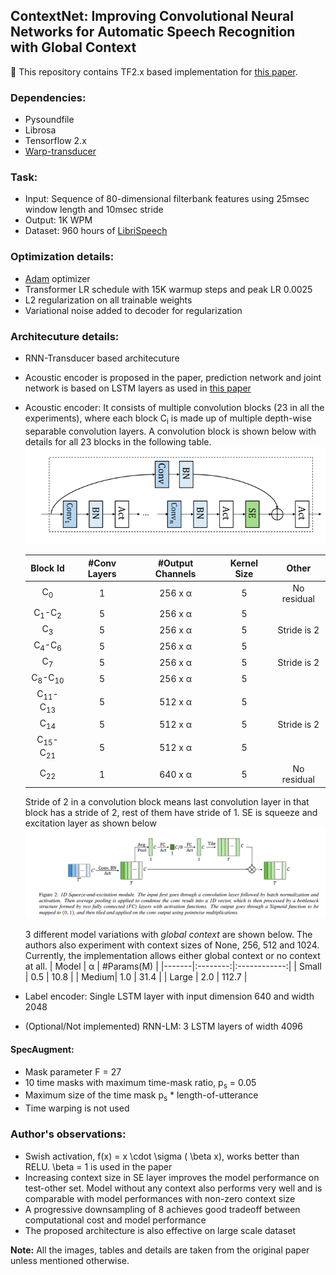 ## ContextNet: Improving Convolutional Neural Networks for Automatic Speech Recognition with Global Context

:construction: This repository contains TF2.x based implementation for [this paper](https://arxiv.org/pdf/2005.03191.pdf).

### Dependencies:
  * Pysoundfile
  * Librosa
  * Tensorflow 2.x
  * [Warp-transducer](https://github.com/HawkAaron/warp-transducer)

### Task:
  * Input: Sequence of 80-dimensional filterbank features using 25msec window length and 10msec stride  
  * Output: 1K WPM
  * Dataset: 960 hours of [LibriSpeech](http://www.openslr.org/12)

### Optimization details:
  * [Adam](https://arxiv.org/abs/1412.6980) optimizer
  * Transformer LR schedule with 15K warmup steps and peak LR 0.0025
  * L2 regularization on all trainable weights
  * Variational noise added to decoder for regularization

### Architecuture details:
  * RNN-Transducer based architecuture
  * Acoustic encoder is proposed in the paper, prediction network and joint network is based on LSTM layers as used in [this paper](https://arxiv.org/abs/1811.06621)
  * Acoustic encoder:
    It consists of multiple convolution blocks (23 in all the experiments), where each block C<sub>i</sub> is made up of multiple depth-wise separable convolution layers. A convolution block is shown below with details for all 23 blocks in the following table.
    ![alt text](assets/convblock.png) 

    | Block Id   | #Conv Layers | #Output Channels | Kernel Size | Other       |
    |:----------:|:--------------:|:------------------:|:-------------:|:-------------:|
    |C<sub>0</sub> | 1            | 256 x α     | 5           | No residual |
    |C<sub>1</sub>-C<sub>2</sub>   | 5            | 256 x α     | 5           |             |
    |C<sub>3</sub> | 5            | 256 x α     | 5           | Stride is 2 |
    |C<sub>4</sub>-C<sub>6</sub>   | 5            | 256 x α     | 5           |             |
    |C<sub>7</sub> | 5            | 256 x α     | 5           | Stride is 2 |
    |C<sub>8</sub>-C<sub>10</sub>  | 5            | 256 x α     | 5           |             |
    |C<sub>11</sub>-C<sub>13</sub> | 5            | 512 x α     | 5           |             |
    |C<sub>14</sub> | 5            | 512 x α     | 5           | Stride is 2 |
    |C<sub>15</sub>-C<sub>21</sub> | 5            | 512 x α     | 5           |             |
    |C<sub>22</sub> | 1            | 640 x α     | 5           | No residual |
    
    Stride of 2 in a convolution block means last convolution layer in that block has a stride of 2, rest of them have stride of 1. SE is squeeze and excitation layer as shown below
    ![alt text](assets/SE.png) 

    3 different model variations with *global context* are shown below. The authors also experiment with context sizes of None, 256, 512 and 1024. Currently, the implementation allows either global context or no context at all.
    | Model | α | #Params(M) |
    |-------|:--------:|:------------:|
    | Small | 0.5    | 10.8       |
    | Medium| 1.0    | 31.4       |
    | Large | 2.0    | 112.7      |

  * Label encoder: Single LSTM layer with input dimension 640 and width 2048
  * (Optional/Not implemented) RNN-LM: 3 LSTM layers of width 4096

#### SpecAugment:
  * Mask parameter F = 27
  * 10 time masks with maximum time-mask ratio, p<sub>s</sub> = 0.05
  * Maximum size of the time mask p<sub>s</sub> * length-of-utterance
  * Time warping is not used

### Author's observations:
  * Swish activation, f(x) = x \cdot \sigma ( \beta x), works better than RELU. \beta = 1 is used in the paper
  * Increasing context size in SE layer improves the model performance on test-other set. Model without any context also performs very well and is comparable with model performances with non-zero context size
  * A progressive downsampling of 8 achieves good tradeoff between computational cost and model performance
  * The proposed architecture is also effective on large scale dataset
  
**Note:** All the images, tables and details are taken from the original paper unless mentioned otherwise.
